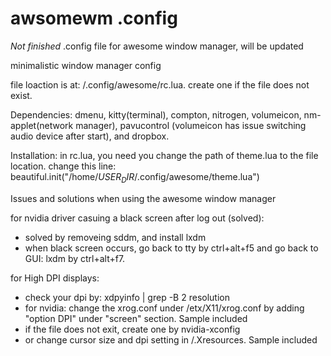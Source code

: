# awsomewm .config

*Not finished* .config file for awesome window manager, will be updated

minimalistic window manager config

file loaction is at: /.config/awesome/rc.lua. create one if the file does not exist. 

Dependencies: dmenu, kitty(terminal), compton, nitrogen, volumeicon, nm-applet(network manager), pavucontrol (volumeicon has issue switching audio device after start), and dropbox.

Installation: in rc.lua, you need you change the path of theme.lua to the file location. change this line: beautiful.init("/home/$USER_DIR$/.config/awesome/theme.lua")

Issues and solutions when using the awesome window manager

for nvidia driver casuing a black screen after log out (solved):
- solved by removeing sddm, and install lxdm
- when black screen occurs, go back to tty by ctrl+alt+f5 and go back to GUI: lxdm by ctrl+alt+f7.

for High DPI displays:
- check your dpi by: xdpyinfo | grep -B 2 resolution
- for nvidia: change the xrog.conf under /etx/X11/xrog.conf by adding "option DPI" under "screen" section. Sample included
- if the file does not exit, create one by nvidia-xconfig
- or change cursor size and dpi setting in /.Xresources. Sample included
